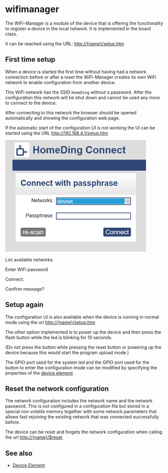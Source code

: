 # wifimanager

The WiFi-Manager is a module of the device that is offering the functionality to register a device in the local network. It is implemented in the board class.

It can be reached using the URL: <http://{name}/setup.htm>

## First time setup

When a device is started the first time without having had a network connection before or after a reset the WiFi-Manager creates its own WiFi network to enable configuration from another device.

This WiFi network has the SSID `HomeDing` without a password. After the configuration this network will be shut down and cannot be used any more to connect to the device.

After connecting to this network the browser should be opened automatically and showing the configuration web page.

If the automatic start of the configuration UI is not working the UI can be started using the URL <http://192.168.4.1/setup.htm>

![WiFi-Manger UI](wifimanagerui.png)

List available networks.

Enter WiFi password

Connect.

Confirm message?

## Setup again

The configuration UI is also available when the device is running in normal mode
using the url <http://{name}/setup.htm>

The other option implemented is to power up the device and then press the flash button while the led is blinking for 10 seconds.

(Do not press the button while pressing the reset button or powering up the device because this would start the program upload mode.)

The GPIO port used for the system led and the GPIO port used for the button to enter the configuration mode can be modified by specifying the properties of the [device element](/elements/device).


## Reset the network configuration

The network configuration includes the network name and the network password. This is not configured in a configuration file but stored in a special non volatile memory together with some network parameters that allows fast rejoining the existing network that was connected successfully before.

The device can be reset and forgets the network configuration when calling the url <http://{name}/$reset>.


## See also

* [Device Element](device.md)